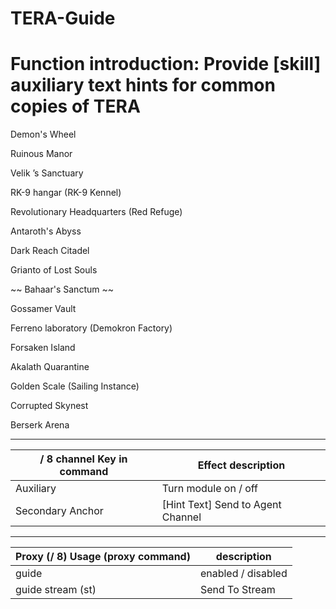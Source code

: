 TERA-Guide
======

# Function introduction: Provide [skill] auxiliary text hints for common copies of TERA

Demon's Wheel

Ruinous Manor

Velik ’s Sanctuary

RK-9 hangar (RK-9 Kennel)

Revolutionary Headquarters (Red Refuge)

Antaroth's Abyss

Dark Reach Citadel

Grianto of Lost Souls

~~ Bahaar's Sanctum ~~

Gossamer Vault

Ferreno laboratory (Demokron Factory)

Forsaken Island

Akalath Quarantine

Golden Scale (Sailing Instance)

Corrupted Skynest

Berserk Arena

------

/ 8 channel Key in command | Effect description
--- | ---
Auxiliary | Turn module on / off
Secondary Anchor | [Hint Text] Send to Agent Channel

------

Proxy (/ 8) Usage (proxy command) | description
--- | ---
guide | enabled / disabled
guide stream (st) | Send To Stream
